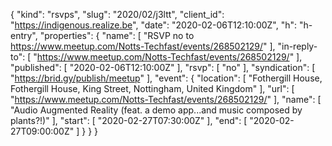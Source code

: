 {
  "kind": "rsvps",
  "slug": "2020/02/j3ltt",
  "client_id": "https://indigenous.realize.be",
  "date": "2020-02-06T12:10:00Z",
  "h": "h-entry",
  "properties": {
    "name": [
      "RSVP no to https://www.meetup.com/Notts-Techfast/events/268502129/"
    ],
    "in-reply-to": [
      "https://www.meetup.com/Notts-Techfast/events/268502129/"
    ],
    "published": [
      "2020-02-06T12:10:00Z"
    ],
    "rsvp": [
      "no"
    ],
    "syndication": [
      "https://brid.gy/publish/meetup"
    ],
    "event": {
      "location": [
        "Fothergill House, Fothergill House, King Street, Nottingham, United Kingdom"
      ],
      "url": [
        "https://www.meetup.com/Notts-Techfast/events/268502129/"
      ],
      "name": [
        "Audio Augmented Reality (feat. a demo app...and music composed by plants?!)"
      ],
      "start": [
        "2020-02-27T07:30:00Z"
      ],
      "end": [
        "2020-02-27T09:00:00Z"
      ]
    }
  }
}
